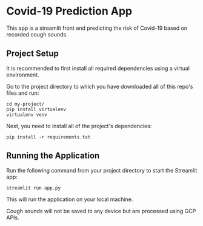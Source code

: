 # Covid-19 Prediction App
This app is a streamlit front end predicting the risk of Covid-19 based on recorded cough sounds.

## Project Setup
It is recommended to first install all required dependencies using a virtual environment.

Go to the project directory to which you have downloaded all of this repo's files and run:
```shell
cd my-project/
pip install virtualenv
virtualenv venv
```

Next, you need to install all of the project's dependencies:
```shell
pip install -r requirements.txt
```

## Running the Application
Run the following command from your project directory to start the Streamlit app:
```shell
streamlit run app.py
```
This will run the application on your local machine.

Cough sounds will not be saved to any device but are processed using GCP APIs.